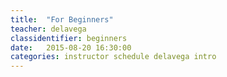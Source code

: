 ```yaml
---
title:  "For Beginners"
teacher: delavega
classidentifier: beginners
date:   2015-08-20 16:30:00
categories: instructor schedule delavega intro
---
```

